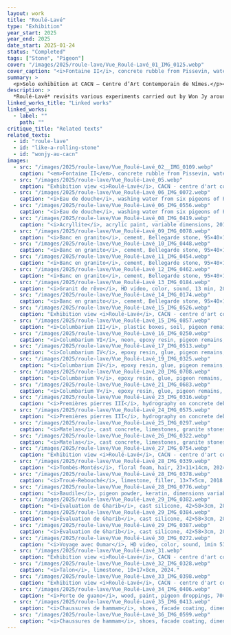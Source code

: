 ```yaml
---
layout: work
title: "Roulé-Lavé"
type: "Exhibition"
year_start: 2025
year_end: 2025
date_start: 2025-01-24
status: "Completed"
tags: ["Stone", "Pigeon"]
cover: "/images/2025/roule-lave/Vue_Roulé-Lavé_01_IMG_0125.webp"
cover_caption: "<i>Fontaine II</i>, concrete rubble from Pissevin, water, 220×200×130cm, 2025."
summary: >
  <p>Solo exhibition at CACN – Centre d’Art Contemporain de Nîmes.</p><p>Curated by Guilhem Monceaux.</p>
description: >
  *Roulé-Lavé* revisits various experiments carried out by Won Jy around the transformation of matter. The artist is seen going up rivers in search of the source of the water—and thus the origin of the shape of the stones he collects. We also see him appropriating the patterns of these stones to reprint them onto blocks of rubble. Won Jy also works on the theme of hospitality and how foreigners are regarded within a given territory. He explores the metaphor of colombophobia to address how architecture can include or exclude, often depending on collective decisions. Won Jy’s works are often tinged with subtle humor, allowing complex issues to be expressed through light and poetic forms. – Excerpt from the exhibition presentation text.
linked_works_title: "Linked works"   
linked_works:
  - label: ""
    path: ""
critique_title: "Related texts"
related_texts:
  - id: "roule-lave"
  - id: "like-a-rolling-stone"
  - id: "wonjy-au-cacn"
images:
  - src: "/images/2025/roule-lave/Vue_Roulé-Lavé_02__IMG_0109.webp"
    caption: "<em>Fontaine II</em>, concrete rubble from Pissevin, water, 220×200×110cm, 2025."
  - src: "/images/2025/roule-lave/Vue_Roulé-Lavé_05.webp"
    caption: "Exhibition view <i>Roulé-Lavé</i>, CACN - centre d'art contemporain de Nîmes, France, 2025."
  - src: "/images/2025/roule-lave/Vue_Roulé-Lavé_06_IMG_0072.webp"
    caption: "<i>Eau de douche</i>, washing water from six pigeons of Pissevin, 19×34×19cm, 2024."
  - src: "/images/2025/roule-lave/Vue_Roulé-Lavé_06_IMG_0556.webp"
    caption: "<i>Eau de douche</i>, washing water from six pigeons of Pissevin, 19×34×19cm, 2024."
  - src: "/images/2025/roule-lave/Vue_Roulé-Lavé_08_IMG_0419.webp"
    caption: "<i>Acryllite</i>, acrylic paint, variable dimensions, 2018."
  - src: "/images/2025/roule-lave/Vue_Roulé-Lavé_09_IMG_0078.webp"
    caption: "<i>Banc en granito</i>, cement, Bellegarde stone, 95×40×10cm, 2024."
  - src: "/images/2025/roule-lave/Vue_Roulé-Lavé_10_IMG_0448.webp"
    caption: "<i>Banc en granito</i>, cement, Bellegarde stone, 95×40×10cm, 2024."
  - src: "/images/2025/roule-lave/Vue_Roulé-Lavé_11_IMG_0454.webp"
    caption: "<i>Banc en granito</i>, cement, Bellegarde stone, 95×40×10cm, 2024."
  - src: "/images/2025/roule-lave/Vue_Roulé-Lavé_12_IMG_0462.webp"
    caption: "<i>Banc en granito</i>, cement, Bellegarde stone, 95×40×10cm, 2024."
  - src: "/images/2025/roule-lave/Vue_Roulé-Lavé_13_IMG_0184.webp"
    caption: "<i>Granit de rêve</i>, HD video, color, sound, 13 min, 2021."
  - src: "/images/2025/roule-lave/Vue_Roulé-Lavé_14_IMG_0174.webp"
    caption: "<i>Banc en granito</i>, cement, Bellegarde stone, 95×40×10cm, 2024."
  - src: "/images/2025/roule-lave/Vue_Roulé-Lavé_15_IMG_0526.webp"
    caption: "Exhibition view <i>Roulé-Lavé</i>, CACN - centre d'art contemporain de Nîmes, France, 2025 — Columbarium room."
  - src: "/images/2025/roule-lave/Vue_Roulé-Lavé_15_IMG_0857.webp"
    caption: "<i>Columbarium III</i>, plastic boxes, soil, pigeon remains, neon, 35×26×14cm (each), 2017 –."
  - src: "/images/2025/roule-lave/Vue_Roulé-Lavé_16_IMG_0250.webp"
    caption: "<i>Columbarium VI</i>, neon, epoxy resin, pigeon remains, variable dimensions, 2025."
  - src: "/images/2025/roule-lave/Vue_Roulé-Lavé_17_IMG_0513.webp"
    caption: "<i>Columbarium IV</i>, epoxy resin, glue, pigeon remains, 36×20×12cm, 2023."
  - src: "/images/2025/roule-lave/Vue_Roulé-Lavé_19_IMG_0325.webp"
    caption: "<i>Columbarium IV</i>, epoxy resin, glue, pigeon remains, 36×20×12cm, 2023."
  - src: "/images/2025/roule-lave/Vue_Roulé-Lavé_20_IMG_0708.webp"
    caption: "<i>Columbarium V</i>, epoxy resin, glue, pigeon remains, diameter 66×23,5cm, 2024."
  - src: "/images/2025/roule-lave/Vue_Roulé-Lavé_21_IMG_0683.webp"
    caption: "<i>Columbarium V</i>, epoxy resin, glue, pigeon remains, diameter 66×23,5cm, 2024."
  - src: "/images/2025/roule-lave/Vue_Roulé-Lavé_23_IMG_0316.webp"
    caption: "<i>Premières pierres III</i>, hydrography on concrete debris, dimensions variables, 2025."
  - src: "/images/2025/roule-lave/Vue_Roulé-Lavé_24_IMG_0575.webp"
    caption: "<i>Premières pierres III</i>, hydrography on concrete debris, dimensions variables, 2025."
  - src: "/images/2025/roule-lave/Vue_Roulé-Lavé_25_IMG_0297.webp"
    caption: "<i>Matelas</i>, cast concrete, limestones, granite stones, 154×80×20cm, 2025."
  - src: "/images/2025/roule-lave/Vue_Roulé-Lavé_26_IMG_0322.webp"
    caption: "<i>Matelas</i>, cast concrete, limestones, granite stones, 154×80×20cm, 2025."
  - src: "/images/2025/roule-lave/Vue_Roulé-Lavé_27_IMG_0754.webp"
    caption: "Exhibition view <i>Roulé-Lavé</i>, CACN - centre d'art contemporain de Nîmes, France, 2025 — Research table."
  - src: "/images/2025/roule-lave/Vue_Roulé-Lavé_28_IMG_0339.webp"
    caption: "<i>Tombés-Montés</i>, floral foam, hair, 23×11×14cm, 2024."
  - src: "/images/2025/roule-lave/Vue_Roulé-Lavé_28_IMG_0378.webp"
    caption: "<i>Troué-Rebouché</i>, limestone, filler, 13×7×5cm, 2018."
  - src: "/images/2025/roule-lave/Vue_Roulé-Lavé_28_IMG_0776.webp"
    caption: "<i>Baudile</i>, pigeon powder, keratin, dimensions variables, 2024."
  - src: "/images/2025/roule-lave/Vue_Roulé-Lavé_29_IMG_0382.webp"
    caption: "<i>Évaluation de Gharib</i>, cast silicone, 42×58×3cm, 2024."
  - src: "/images/2025/roule-lave/Vue_Roulé-Lavé_29_IMG_0384.webp"
    caption: "<i>Évaluation de Gharib</i>, cast silicone, 42×58×3cm, 2024."
  - src: "/images/2025/roule-lave/Vue_Roulé-Lavé_29_IMG_0387.webp"
    caption: "<i>Évaluation de Gharib</i>, cast silicone, 42×58×3cm, 2024."
  - src: "/images/2025/roule-lave/Vue_Roulé-Lavé_30_IMG_0272.webp"
    caption: "<i>Voyage avec Oumar</i>, HD video, color, sound, 1min 53sec, 2024."
  - src: "/images/2025/roule-lave/Vue_Roulé-Lavé_31.webp"
    caption: "Exhibition view <i>Roulé-Lavé</i>, CACN - centre d'art contemporain de Nîmes, France, 2025."
  - src: "/images/2025/roule-lave/Vue_Roulé-Lavé_32_IMG_0328.webp"
    caption: "<i>Talon</i>, limestone, 10×17×8cm, 2024."
  - src: "/images/2025/roule-lave/Vue_Roulé-Lavé_33_IMG_0398.webp"
    caption: "Exhibition view <i>Roulé-Lavé</i>, CACN - centre d'art contemporain de Nîmes, France, 2025."
  - src: "/images/2025/roule-lave/Vue_Roulé-Lavé_34_IMG_0406.webp"
    caption: "<i>Porte de guano</i>, wood, paint, pigeon droppings, 70×208×4cm, 2019."
  - src: "/images/2025/roule-lave/Vue_Roulé-Lavé_35_IMG_0413.webp"
    caption: "<i>Chaussures de hammam</i>, shoes, facade coating, dimensions variables, 2025."
  - src: "/images/2025/roule-lave/Vue_Roulé-Lavé_36_IMG_0599.webp"
    caption: "<i>Chaussures de hammam</i>, shoes, facade coating, dimensions variables, 2025."
---
```

